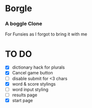 # Borgle

### A boggle Clone

For Funsies as I forgot to bring it with me

# TO DO

- [x] dictionary hack for plurals
- [x] Cancel game button
- [ ] disable submit for <3 chars
- [x] word & score stylings
- [ ] word input styling
- [ ] results page
- [x] start page
